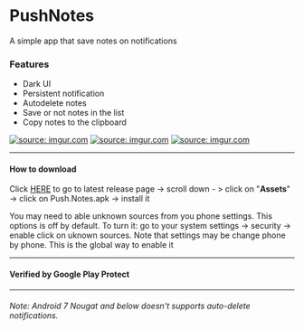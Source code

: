 # PushNotes
A simple app that save notes on notifications

### Features
* Dark UI
* Persistent notification
* Autodelete notes
* Save or not notes in the list
* Copy notes to the clipboard

<a href="https://imgur.com/mf3rZp"><img src="https://imgur.com/mf3rZp4.png" title="source: imgur.com" /></a>
<a href="https://imgur.com/eqiojfM"><img src="https://imgur.com/eqiojfM.png" title="source: imgur.com" /></a>
<a href="https://imgur.com/BoJJR0h"><img src="https://imgur.com/BoJJR0h.png" title="source: imgur.com" /></a>

---

#### How to download
Click [HERE](https://github.com/Arfmann21/PushNotes/releases/latest) to go to latest release page -> scroll down - > click on "**Assets**" -> click on Push.Notes.apk -> install it

You may need to able unknown sources from you phone settings. This options is off by default. To turn it: go to your system settings -> security -> enable click on uknown sources.
Note that settings may be change phone by phone. This is the global way to enable it

---

#### Verified by Google Play Protect

---

###### Note: Android 7 Nougat and below doesn't supports auto-delete notifications.
